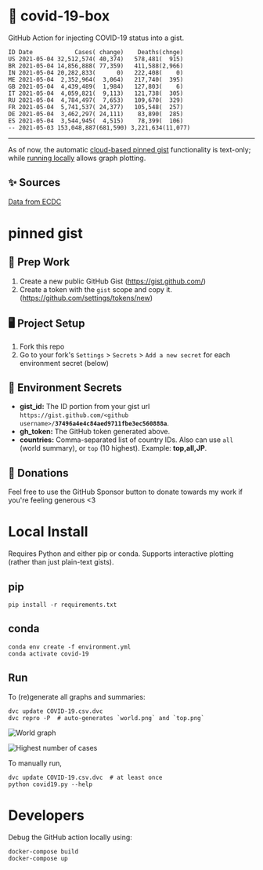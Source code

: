 # 🏥 covid-19-box

GitHub Action for injecting COVID-19 status into a gist.

```
ID Date            Cases( change)    Deaths(chnge)
US 2021-05-04 32,512,574( 40,374)   578,481(  915)
BR 2021-05-04 14,856,888( 77,359)   411,588(2,966)
IN 2021-05-04 20,282,833(      0)   222,408(    0)
ME 2021-05-04  2,352,964(  3,064)   217,740(  395)
GB 2021-05-04  4,439,489(  1,984)   127,803(    6)
IT 2021-05-04  4,059,821(  9,113)   121,738(  305)
RU 2021-05-04  4,784,497(  7,653)   109,670(  329)
FR 2021-05-04  5,741,537( 24,377)   105,548(  257)
DE 2021-05-04  3,462,297( 24,111)    83,890(  285)
ES 2021-05-04  3,544,945(  4,515)    78,399(  106)
-- 2021-05-03 153,048,887(681,590) 3,221,634(11,077)
```

---

As of now, the automatic [cloud-based pinned gist](#pinned-gist) functionality is text-only;
while [running locally](#local-install) allows graph plotting.

## ✨ Sources

[Data from ECDC](https://www.ecdc.europa.eu/en/publications-data/download-todays-data-geographic-distribution-covid-19-cases-worldwide)

# pinned gist

## 🎒 Prep Work
1. Create a new public GitHub Gist (https://gist.github.com/)
1. Create a token with the `gist` scope and copy it. (https://github.com/settings/tokens/new)

## 🖥 Project Setup
1. Fork this repo
1. Go to your fork's `Settings` > `Secrets` > `Add a new secret` for each environment secret (below)

## 🤫 Environment Secrets
- **gist_id:** The ID portion from your gist url `https://gist.github.com/<github username>/`**`37496a4e4c84aed9711fbe3ec560888a`**.
- **gh_token:** The GitHub token generated above.
- **countries:** Comma-separated list of country IDs. Also can use `all` (world summary), or `top` (10 highest). Example: **top,all,JP**.

## 💸 Donations

Feel free to use the GitHub Sponsor button to donate towards my work if you're feeling generous <3

# Local Install

Requires Python and either pip or conda. Supports interactive plotting (rather than just plain-text gists).

## pip

```
pip install -r requirements.txt
```

## conda

```
conda env create -f environment.yml
conda activate covid-19
```

## Run

To (re)generate all graphs and summaries:

```
dvc update COVID-19.csv.dvc
dvc repro -P  # auto-generates `world.png` and `top.png`
```

![World graph](world.png)

![Highest number of cases](top.png)

To manually run,

```
dvc update COVID-19.csv.dvc  # at least once
python covid19.py --help
```

# Developers

Debug the GitHub action locally using:

```
docker-compose build
docker-compose up
```
